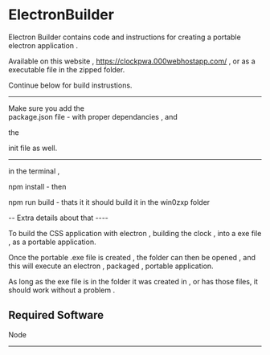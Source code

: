 # ElectronBuilder
Electron Builder contains code and instructions for creating a portable electron application . 




Available on this website , https://clockpwa.000webhostapp.com/ , 
or 
as a executable file in the zipped folder. 





Continue below for build instrustions. 
__________________________________________

Make sure you add the  
package.json   file  - with proper dependancies , and 

the 

init file as well. 


____________________________

in the terminal , 

npm install           - then 

npm run build        - thats it it should build it in the win0zxp folder 



-- Extra details about that ---- 

To build the CSS application with electron , 
building the clock , into a exe file , as a portable application. 

Once the portable .exe file is created , 
the folder can then be opened , and this will execute 
an electron , packaged , portable application. 

As long as the exe file is in the folder it was created in ,
or has those files,  it should work without a problem . 


Required Software 
-------------------
Node 
__________________________________________
